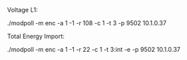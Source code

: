 Voltage L1:

./modpoll -m enc -a 1 -1 -r 108 -c 1 -t 3 -p 9502 10.1.0.37

Total Energy Import:

./modpoll -m enc -a 1 -1 -r 22 -c 1 -t 3:int -e -p 9502 10.1.0.37

